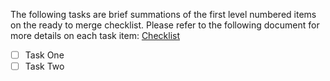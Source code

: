 
The following tasks are brief summations of the first level numbered items on the ready to merge checklist.
Please refer to the following document for more details on each task item: [Checklist](https://confluence.carboniteinc.com/display/ULTIMATE/Ready+To+Merge+Checklist)
 
- [ ] Task One
- [ ] Task Two
